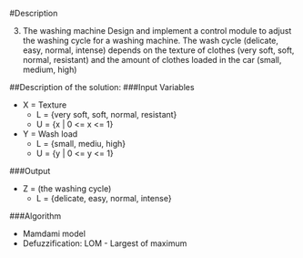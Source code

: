 #Description

3. The washing machine
Design and implement a control module to adjust the washing cycle for a washing machine. The
wash cycle (delicate, easy, normal, intense) depends on the texture of clothes (very soft, soft, normal,
resistant) and the amount of clothes loaded in the car (small, medium, high)

##Description of the solution:
###Input Variables
- X = Texture
    - L = {very soft, soft, normal, resistant}
    - U = {x | 0 <= x <= 1}
- Y = Wash load
    - L = {small, mediu, high}
    - U = {y | 0 <= y <= 1}


###Output
- Z = (the washing cycle)
    - L = {delicate, easy, normal, intense}

###Algorithm
- Mamdami model
- Defuzzification: LOM - Largest of maximum


